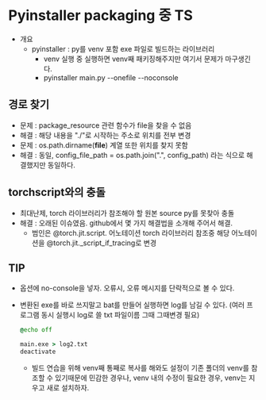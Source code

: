 # Pyinstaller packaging 중 TS

- 개요
  - pyinstaller : py를 venv 포함 exe 파일로 빌드하는 라이브러리
    - venv 실행 중 실행하면 venv째 패키징해주지만 여기서 문제가 마구생긴다.
    - pyinstaller main.py --onefile --noconsole

## 경로 찾기

- 문제 : package_resource 관련 함수가 file을 찾을 수 없음
- 해결 : 해당 내용을 "./"로 시작하는 주소로 위치를 전부 변경
- 문제 : os.path.dirname(__file__) 계열 또한 위치를 찾지 못함
- 해결 : 동일, config_file_path = os.path.join(".", config_path) 라는 식으로 해결했지만 동일하다.

## torchscript와의 충돌

- 최대난제, torch 라이브러리가 참조해야 할 원본 source py를 못찾아 충돌
- 해결 : 오래된 이슈였음. github에서 몇 가지 해결법을 소개해 주어서 해결.
  - 범인은 @torch.jit.script. 어노테이션 torch 라이브러리 참조중 해당 어노테이션을 @torch.jit._script_if_tracing로 변경

## TIP

- 옵션에 no-console을 넣자. 오류시, 오류 메시지를 단락적으로 볼 수 있다.
- 변환된 exe를 바로 쓰지말고 bat를 만들어 실행하면 log를 남길 수 있다.
(여러 프로그램 동시 실행시 log로 쓸 txt 파일이름 그때 그때변경 필요)

  ```bat
  @echo off

  main.exe > log2.txt
  deactivate
  ```

  - 빌드 연습을 위해 venv째 통째로 복사를 해와도 설정이 기존 폴더의 venv를 참조할 수 있기때문에 민감한 경우나, venv 내의 수정이 필요한 경우, venv는 지우고 새로 설치하자.
